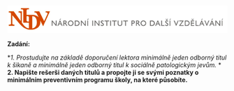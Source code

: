 ![NIDV logo](https://github.com/bedjan/zaverecna_prace/raw/master/nidv.png "NIDV logo")

**Zadání:**

**1. Prostudujte na základě doporučení lektora minimálně jeden odborný titul k šikaně a minimálně jeden odborný titul k sociálně patologickým jevům.* *
**2. Napište rešerši daných titulů a propojte ji se svými poznatky o minimálním preventivním programu školy, na které působíte.**
